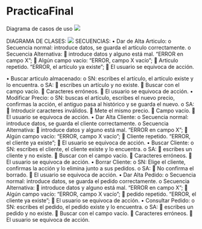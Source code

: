 # PracticaFinal
Diagrama de casos de uso
<img src="https://i.gyazo.com/ea906e8dc54e4eda4bad4f5192591d58.png" style="max-width:100%;">

DIAGRAMA DE CLASES:
<img src="https://i.gyazo.com/78db373f843adfa1e6623f5690ce7420.png" style="max-width:100%;">
SECUENCIAS:
•	Dar de Alta Articulo:
  o	Secuencia normal: introduce datos, se guarda el artículo correctamente.
  o	Secuencia Alternativa: 
    	introduce datos y alguno está mal. “ERROR en campo X”; 
    	Algún campo vacío: “ERROR, campo X vacío”; 
    	Articulo repetido. “ERROR, el artículo ya existe”; 
    	El usuario se equivoca de acción.

•	Buscar articulo almacenado: 
  o	SN: escribes el artículo, el artículo existe y lo encuentra.
  o	SA: 
    	escribes un artículo y no existe.
    	Buscar con el campo vacío.
    	Caracteres erróneos.
    	El usuario se equivoca de acción.
•	Modificar Precio: 
  o	SN: buscas el artículo, escribes el nuevo precio, confirmas la acción, el antiguo pasa al histórico y se guarda el nuevo.
  o	SA:
    	Introducir caracteres inválidos.
    	Mete el mismo precio.
    	Campo vacío.
    	El usuario se equivoca de acción.
•	Dar Alta Cliente:
  o	Secuencia normal: introduce datos, se guarda el cliente correctamente.
  o	Secuencia Alternativa: 
    	introduce datos y alguno está mal. “ERROR en campo X”; 
    	Algún campo vacío: “ERROR, campo X vacío”; 
    	Cliente repetido. “ERROR, el cliente ya existe”; 
    	El usuario se equivoca de acción.
•	Buscar Cliente:
  o	SN: escribes el cliente, el cliente existe y lo encuentra.
  o	SA: 
    	escribes un cliente y no existe.
    	Buscar con el campo vacío.
    	Caracteres erróneos.
    	El usuario se equivoca de acción.
•	Borrar Cliente:
  o	SN: Elige el cliente, confirmas la acción y lo elimina junto a sus pedidos.
  o	SA:
    	No confirma el borrado.
    	El usuario se equivoca de acción.
•	Dar Alta Pedido:
  o	Secuencia normal: introduce datos, se guarda el pedido correctamente.
  o	Secuencia Alternativa: 
    	introduce datos y alguno está mal. “ERROR en campo X”; 
    	Algún campo vacío: “ERROR, campo X vacío”; 
    	pedido repetido. “ERROR, el cliente ya existe”; 
    	El usuario se equivoca de acción.
•	Consultar Pedido:
  o	SN: escribes el pedido, el pedido existe y lo encuentra.
  o	SA: 
    	escribes un pedido y no existe.
    	Buscar con el campo vacío.
    	Caracteres erróneos.
    	El usuario se equivoca de acción.

